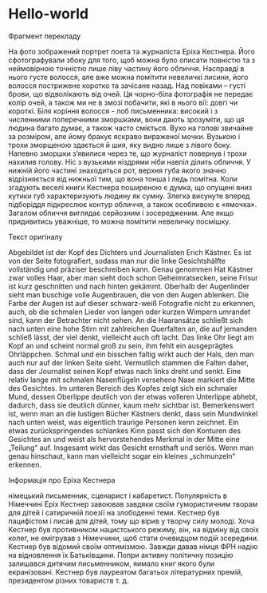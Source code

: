 # Hello-world
Фрагмент перекладу

На фото зображений портрет поета та журналіста Еріха Кестнера. Його сфотографували збоку для того, щоб можна було описати повністю та з неймовірною точністю лише ліву частину його обличчя. Насправді в нього густе волосся, але вже можна помітити невеличкі лисини, його волосся пострижене коротко та зачісане назад. Над повіками – густі брови, що відволікають від очей. Ця чорно-біла фотографія не передає колір очей, а також ми не в змозі побачити, які в нього вії: довгі чи короткі. Біля коріння волосся - лоб письменника: високий і з численними поперечними зморшками, вони дають зрозуміти, що ця людина багато думає, а також часто сміється. Вухо на голові звичайне за розміром, але йому бракує яскраво вираженої мочки. Вузькою і трохи зморщеною здається й шия, яку видно лише з лівого боку. Напевно зморшки з’явилися через те, що журналіст повернув і трохи нахилив голову. Ніс з вузькими ніздрями ніби навпіл ділить обличчя. У нижній його частині знаходиться рот, верхня губа якого значно відрізняється від нижньої тим, що вона тонша і ледь помітна. Коли згадують веселі книги Кестнера поширеною є думка, що опущені вниз кутики губ характеризують людину як сумну. Злегка висунуте вперед підборіддя підкреслює контур обличчя, а також особливою є «ямочка». Загалом обличчя виглядає серйозним і зосередженим. Але якщо придивитись уважніше, то можна помітити невеличку посмішку.

Текст оригіналу

Abgebildet ist der Kopf des Dichters und Journalisten Erich Kästner. Es ist von der Seite fotografiert, sodass man nur die linke Gesichtshälfte vollständig und präziser beschreiben kann. Genau genommen Hat Kästner zwar volles Haar, aber man sieht doch schon Geheimratsecken, seine Frisur ist kurz geschnitten und nach hinten gekämmt. Oberhalb der Augenlinder sieht man buschige volle Augenbrauen, die von den Augen ablenken. Die Farbe der Augen ist auf dieser schwarz-weiß Fotografie nicht zu erkennen, auch, ob die schmalen Lieder von langen oder kurzen Wimpern umrandet sind, kann der Betrachter nicht sehen. An die Haaransätze schließt sich nach unten eine hohe Stirn mit zahlreichen Querfalten an, die auf jemanden schließ lässt, der viel denkt, vielleicht auch oft lacht. Das linke Ohr liegt am Kopf an und scheint normal groß zu sein, ihm fehlt ein ausgeprägtes Ohrläppchen. Schmal und ein bisschen faltig wirkt auch der Hals, den man auch nur auf der linken Seite sieht. Vermutlich stammen die Falten daher, dass der Journalist seinen Kopf etwas nach links dreht und senkt. Eine relativ lange mit schmalen Nasenflügeln versehene Nase markiert die Mitte des Gesichtes. Im unteren Bereich des Kopfes zeigt sich ein schmaler Mund, dessen Oberlippe deutlich von der etwas volleren Unterlippe abhebt, dadurch, dass sie deutlich dünner, kaum mehr sichtbar ist. Bemerkenswert ist, wenn man an die lustigen Bücher Kästners denkt, dass sein Mundwinkel nach unten weist, was eigentlich traurige Personen kenn zeichnet. Ein etwas zurückspringendes schlankes Kinn passt sich den Konturen des Gesichtes an und weist als hervorstehendes Merkmal in der Mitte eine „Teilung“ auf. Insgesamt wirkt das Gesicht ernsthaft und seriös. Wenn man genau hinschaut, kann man vielleicht sogar ein kleines „schmunzeln“ erkennen. 

Інформація про Еріха Кестнера

німецький письменник, сценарист і кабаретист. Популярність в Німеччині Еріх Кестнер завоював завдяки своїм гумористичним творам для дітей і сатиричній поезії на злободенні теми. Кестнер був пацифістом і писав для дітей, тому що вірив у творчу силу молоді. Хоча Кестнер був противником нацистського режиму, він, на відміну від своїх колег, не емігрував з Німеччини, щоб стати очевидцом подій зсередини.
Кестнер був відомий своїм оптимізмою. Завжди давав німця ФРН надію на відновлення їх Батьківщини.  Попри активну політичну позицію залишався дитячим письменником, яимало книг якого були екранізовані. Кестнер був лауреатом багатьох літературних премій, президентом різних товариств т. д.
